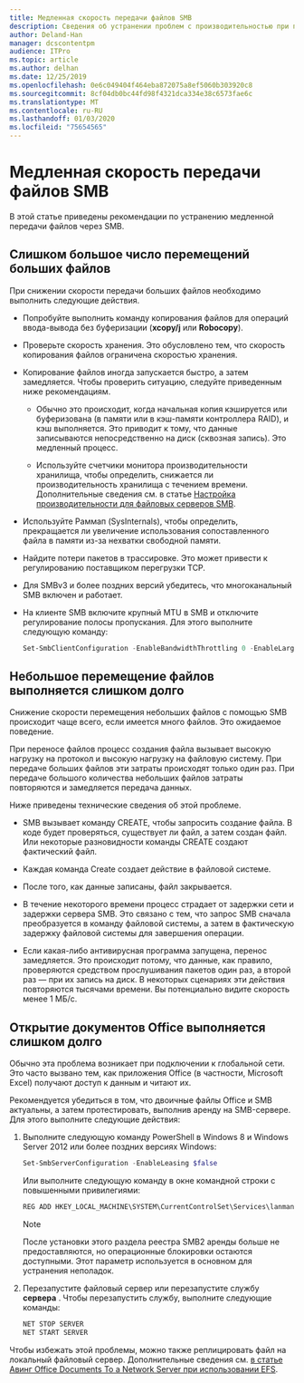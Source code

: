 ```yaml
---
title: Медленная скорость передачи файлов SMB
description: Сведения об устранении проблем с производительностью при переносе файлов SMB.
author: Deland-Han
manager: dcscontentpm
audience: ITPro
ms.topic: article
ms.author: delhan
ms.date: 12/25/2019
ms.openlocfilehash: 0e6c049404f464eba872075a8ef5060b303920c8
ms.sourcegitcommit: 8cf04db0bc44fd98f4321dca334e38c6573fae6c
ms.translationtype: MT
ms.contentlocale: ru-RU
ms.lasthandoff: 01/03/2020
ms.locfileid: "75654565"
---
```

# <a name="slow-smb-files-transfer-speed"></a>Медленная скорость передачи файлов SMB

В этой статье приведены рекомендации по устранению медленной передачи файлов через SMB.

## <a name="large-file-transfer-is-slow"></a>Слишком большое число перемещений больших файлов

При снижении скорости передачи больших файлов необходимо выполнить следующие действия.

- Попробуйте выполнить команду копирования файлов для операций ввода-вывода без буферизации (**xcopy/j** или **Robocopy**).

- Проверьте скорость хранения. Это обусловлено тем, что скорость копирования файлов ограничена скоростью хранения.

- Копирование файлов иногда запускается быстро, а затем замедляется. Чтобы проверить ситуацию, следуйте приведенным ниже рекомендациям.
    
  - Обычно это происходит, когда начальная копия кэшируется или буферизована (в памяти или в кэш-памяти контроллера RAID), и кэш выполняется. Это приводит к тому, что данные записываются непосредственно на диск (сквозная запись). Это медленный процесс.
    
  - Используйте счетчики монитора производительности хранилища, чтобы определить, снижается ли производительность хранилища с течением времени. Дополнительные сведения см. в статье [Настройка производительности для файловых серверов SMB](https://docs.microsoft.com/windows-server/administration/performance-tuning/role/file-server/smb-file-server).

- Используйте Раммап (SysInternals), чтобы определить, прекращается ли увеличение использования сопоставленного файла в памяти из-за нехватки свободной памяти.

- Найдите потери пакетов в трассировке. Это может привести к регулированию поставщиком перегрузки TCP.

- Для SMBv3 и более поздних версий убедитесь, что многоканальный SMB включен и работает.

- На клиенте SMB включите крупный MTU в SMB и отключите регулирование полосы пропускания. Для этого выполните следующую команду:  
  
  ```PowerShell
  Set-SmbClientConfiguration -EnableBandwidthThrottling 0 -EnableLargeMtu 1
  ```

## <a name="small-file-transfer-is-slow"></a>Небольшое перемещение файлов выполняется слишком долго

Снижение скорости перемещения небольших файлов с помощью SMB происходит чаще всего, если имеется много файлов. Это ожидаемое поведение.

При переносе файлов процесс создания файла вызывает высокую нагрузку на протокол и высокую нагрузку на файловую систему. При передаче больших файлов эти затраты происходят только один раз. При передаче большого количества небольших файлов затраты повторяются и замедляется передача данных.

Ниже приведены технические сведения об этой проблеме.

- SMB вызывает команду CREATE, чтобы запросить создание файла. В коде будет проверяться, существует ли файл, а затем создан файл. Или некоторые разновидности команды CREATE создают фактический файл.

- Каждая команда Create создает действие в файловой системе.

- После того, как данные записаны, файл закрывается.

- В течение некоторого времени процесс страдает от задержки сети и задержки сервера SMB. Это связано с тем, что запрос SMB сначала преобразуется в команду файловой системы, а затем в фактическую задержку файловой системы для завершения операции.

- Если какая-либо антивирусная программа запущена, перенос замедляется. Это происходит потому, что данные, как правило, проверяются средством прослушивания пакетов один раз, а второй раз — при их запись на диск. В некоторых сценариях эти действия повторяются тысячами времени. Вы потенциально видите скорость менее 1 МБ/с.

## <a name="opening-office-documents-is-slow"></a>Открытие документов Office выполняется слишком долго

Обычно эта проблема возникает при подключении к глобальной сети. Это часто вызвано тем, как приложения Office (в частности, Microsoft Excel) получают доступ к данным и читают их.

Рекомендуется убедиться в том, что двоичные файлы Office и SMB актуальны, а затем протестировать, выполнив аренду на SMB-сервере. Для этого выполните следующие действия:
   
1. Выполните следующую команду PowerShell в Windows 8 и Windows Server 2012 или более поздних версиях Windows:
      
   ```PowerShell
   Set-SmbServerConfiguration -EnableLeasing $false  
   ```
      
   Или выполните следующую команду в окне командной строки с повышенными привилегиями:  

   ```cmd
   REG ADD HKEY_LOCAL_MACHINE\SYSTEM\CurrentControlSet\Services\lanmanserver\parameters /v DisableLeasing /t REG\_DWORD /d 1 /f  
   ```
      
   > [!NOTE]
   > После установки этого раздела реестра SMB2 аренды больше не предоставляются, но операционные блокировки остаются доступными. Этот параметр используется в основном для устранения неполадок.
    
2. Перезапустите файловый сервер или перезапустите службу **сервера** . Чтобы перезапустить службу, выполните следующие команды:

   ```cmd  
   NET STOP SERVER 
   NET START SERVER
   ```

Чтобы избежать этой проблемы, можно также реплицировать файл на локальный файловый сервер. Дополнительные сведения см. [в статье Авинг Office Documents To a Network Server при использовании EFS](https://docs.microsoft.com/office/troubleshoot/office/saving-file-to-network-server-slow).
